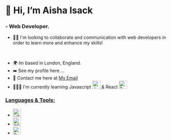 <h1> 👋 Hi, I’m Aisha Isack </h1>
<h3> - Web Developer. </h3>
<ul>
<li>👯‍♀️ I'm looking to collaborate and communication with web developers in order to learn more and enhance my skills! </li>
</ul>
<br>
<ul>
  <li>🌍 Im based in London, England.</li>
  <li>➡️ See my profile here ... </li>
  <li>📧 Contact me here at 
    <a href="mailto:13isacka@gmail.com" target="_blank"> My Email </a> 
  </li>
  <li>👩🏽‍💻 I'm currently learning Javascript
<a href="https://developer.mozilla.org/en-US/docs/Web/JavaScript" target="_blank">
    <img src="https://raw.githubusercontent.com/danielcranney/readme-generator/main/public/icons/skills/javascript-colored.svg" width=25 height=25 alt="Javascript Icon">
      </a>
        & React
<a href="https://developer.mozilla.org/en-US/docs/Learn/Tools_and_testing/Client-side_JavaScript_frameworks/React_getting_started" target="_blank">
  <img src="https://camo.githubusercontent.com/34b891c76d258e4b0ee593443e5cbc2506cdbb7d3cd6bc0e4beffa87a9c1611b/68747470733a2f2f63646e2e6a7364656c6976722e6e65742f67682f64657669636f6e732f64657669636f6e2f69636f6e732f72656163742f72656163742d6f726967696e616c2e737667" width=25 height=25 alt="React Icon"
    </a>   
  </li>
</ul>

<h3>Languages & Tools:</h3>
<ul>
  <li>
    <a href="https://developer.mozilla.org/en-US/docs/Glossary/HTML5" target="_blank"> 
      <img src="https://raw.githubusercontent.com/danielcranney/readme-generator/main/public/icons/skills/html5-colored.svg" width=25 height=25 alt="HTML5 Icon" </a>
  </li>
  <li>
    <a herf="https://developer.mozilla.org/en-US/docs/Web/CSS" target="_blank">
      <img src="https://raw.githubusercontent.com/danielcranney/readme-generator/main/public/icons/skills/css3-colored.svg" width=25 height=25 alt="CSS Icon" </a>
  </li>
  <li>
    <a href="https://developer.mozilla.org/en-US/docs/Learn/Tools_and_testing/Understanding_client-side_tools/Command_line" target="_blank">
      <img src="https://static.vecteezy.com/system/resources/previews/026/629/686/non_2x/command-line-icon-symbol-design-illustration-vector.jpg" width=25 height=25 alt="Command Line Logo"
  </li>
</ul>
<!---
aisharohne/aisharohne is a ✨ special ✨ repository because its `README.md` (this file) appears on your GitHub profile.
You can click the Preview link to take a look at your changes.
--->
